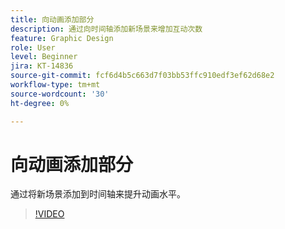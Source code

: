 ```yaml
---
title: 向动画添加部分
description: 通过向时间轴添加新场景来增加互动次数
feature: Graphic Design
role: User
level: Beginner
jira: KT-14836
source-git-commit: fcf6d4b5c663d7f03bb53ffc910edf3ef62d68e2
workflow-type: tm+mt
source-wordcount: '30'
ht-degree: 0%

---
```


# 向动画添加部分

通过将新场景添加到时间轴来提升动画水平。

>[!VIDEO](https://video.tv.adobe.com/v/3426982?quality=12&learn=on&hidetitle=true)
